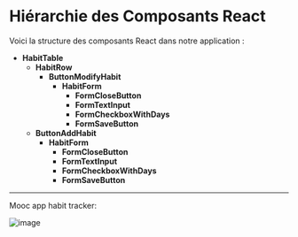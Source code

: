 # Hiérarchie des Composants React

Voici la structure des composants React dans notre application :

- **HabitTable**
  - **HabitRow**
    - **ButtonModifyHabit**
      - **HabitForm**
        - **FormCloseButton**
        - **FormTextInput**
        - **FormCheckboxWithDays**
        - **FormSaveButton**
  - **ButtonAddHabit**
    - **HabitForm**
      - **FormCloseButton**
      - **FormTextInput**
      - **FormCheckboxWithDays**
      - **FormSaveButton**

---
Mooc app habit tracker:

![image](https://github.com/user-attachments/assets/c9900fcb-106f-45b1-8d7f-2838a559371a)
